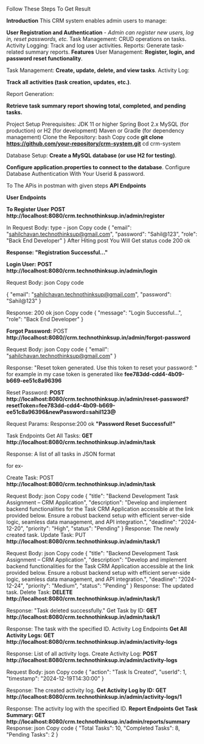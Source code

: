 Follow These Steps To Get Result

**Introduction**
This CRM system enables admin users to manage:

**User Registration and Authentication** - _Admin can register new users, log in, reset passwords, etc._
Task Management: CRUD operations on tasks.
Activity Logging: Track and log user activities.
Reports: Generate task-related summary reports.
**Features** 
User Management:
**Register, login, and password reset functionality**.

Task Management:
**Create, update, delete, and view tasks**.
Activity Log:

**Track all activities (task creation, updates, etc.)**.

Report Generation:

**Retrieve task summary report showing total, completed, and pending tasks.**

Project Setup
Prerequisites:
JDK 11 or higher
Spring Boot 2.x
MySQL (for production) or H2 (for development)
Maven or Gradle (for dependency management)
Clone the Repository:
bash
Copy code
**git clone https://github.com/your-repository/crm-system.git**
cd crm-system

Database Setup:
**Create a MySQL database (or use H2 for testing)**.

**Configure application.properties to connect to the database**.
Configure Database Authentication With Your Userid & password.

To The APis in postman with given steps
**API Endpoints**

**User Endpoints**


**To Register User**
**POST** 
**http://localhost:8080/crm.technothinksup.in/admin/register**

In Request Body:
type - json
Copy code
{
  "email": "sahilchavan.technothinksup@gmail.com",
  "password": "Sahil@123",
  "role": "Back End Developer"
}
After  Hiting post You Will Get status code 200 ok 

**Response: "Registration Successful..."**

**Login User:** 
**POST** 
**http://localhost:8080/crm.technothinksup.in/admin/login**

Request Body:
json
Copy code

{
  "email": "sahilchavan.technothinksup@gmail.com",
  "password": "Sahil@123"
}

Response: 200 ok
json
Copy code
{
  "message": "Login Successful...",
  "role": "Back End Developer"
}

**Forgot Password:** 
POST 
**http://localhost:8080//crm.technothinksup.in/admin/forgot-password**

Request Body:
json
Copy code
{
  "email": "sahilchavan.technothinksup@gmail.com"
}

Response: "Reset token generated. Use this token to reset your password: <token> " for example in my case token is generated like **fee783dd-cdd4-4b09-b669-ee51c8a96396**

Reset Password: 
**POST** 
**http://localhost:8080/crm.technothinksup.in/admin/reset-password?resetToken=fee783dd-cdd4-4b09-b669-ee51c8a96396&newPassword=sahil123@**

Request Params:
Response:200 ok **"Password Reset Successful!"**

Task Endpoints
Get All Tasks: 
**GET**
**http://localhost:8080/crm.technothinksup.in/admin/task**

Response: A list of all tasks in JSON format

for ex-


Create Task: POST 
**http://localhost:8080/crm.technothinksup.in/admin/task**

Request Body:
json
Copy code
{
  "title": "Backend Development Task Assignment – CRM Application",
  "description": "Develop and implement backend functionalities for the Task CRM Application accessible at the link provided below. Ensure a robust backend setup with efficient server-side logic, seamless data management, and API integration.",
  "deadline": "2024-12-20",
  "priority": "High",
  "status": "Pending"
}
Response: The newly created task.
Update Task: 
PUT 
**http://localhost:8080/crm.technothinksup.in/admin/task/1**

Request Body:
json
Copy code
{
  "title": "Backend Development Task Assignment – CRM Application",
  "description": "Develop and implement backend functionalities for the Task CRM Application accessible at the link provided below. Ensure a robust backend setup with efficient server-side logic, seamless data management, and API integration.",
  "deadline": "2024-12-24",
  "priority": "Medium",
  "status": "Pending"
}
Response: The updated task.
Delete Task: 
**DELETE** 
**http://localhost:8080/crm.technothinksup.in/admin/task/1**

Response: "Task deleted successfully."
Get Task by ID: 
**GET** 
**http://localhost:8080/crm.technothinksup.in/admin/task/1**

Response: The task with the specified ID.
Activity Log Endpoints
**Get All Activity Logs:
GET 
http://localhost:8080/crm.technothinksup.in/admin/activity-logs**

Response: List of all activity logs.
Create Activity Log: 
**POST
http://localhost:8080/crm.technothinksup.in/admin/activity-logs**

Request Body:
json
Copy code
{
  "action": "Task Is Created",
  "userId": 1,
  "timestamp": "2024-12-19T14:30:00"
}

Response: The created activity log.
**Get Activity Log by ID: 
GET 
http://localhost:8080/crm.technothinksup.in/admin/activity-logs/1**

Response: The activity log with the specified ID.
**Report Endpoints
Get Task Summary: GET http://localhost:8080/crm.technothinksup.in/admin/reports/summary**
Response:
json
Copy code
{
  "Total Tasks": 10,
  "Completed Tasks": 8,
  "Pending Tasks": 2
}
